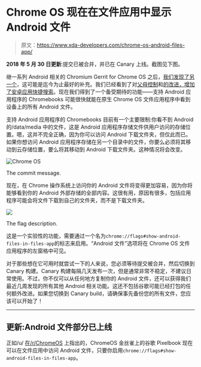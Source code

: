 # Chrome OS 现在在文件应用中显示 Android 文件

> 原文：<https://www.xda-developers.com/chrome-os-android-files-app/>

**2018 年 5 月 30 日更新**:提交已被合并，并已在 Canary 上线。截图见下图。

继一系列 Android 相关的 Chromium Gerrit for Chrome OS 之后，[我们发现了另一个](https://chromium-review.googlesource.com/c/chromium/src/+/1067378)，这可能是迄今为止最好的补充。我们已经看到了对[父母控制](https://www.xda-developers.com/chrome-os-managing-android-apps-child-accounts/)和[的改进，增加了安卓应用快捷搜索](https://www.xda-developers.com/chrome-os-android-app-shortcuts-search/)。现在我们得到了一个备受期待的功能——支持 Android 应用程序的 Chromebooks 可能很快就能在原生 Chrome OS 文件应用程序中看到设备上的所有 Android 文件。

支持 Android 应用程序的 Chromebooks 目前有一个主要限制:你看不到 Android 的/data/media 中的文件，这是 Android 应用程序存储文件供用户访问的存储位置。嗯，这并不完全正确，因为你可以访问 Android 下载文件夹，但仅此而已。如果你想访问 Android 应用程序存储在另一个目录中的文件，你要么必须将其移动到云存储位置，要么将其移动到 Android 下载文件夹。这种情况将会改变。

 <picture>![Chrome OS](img/a2ccc79c36b30be68029162b1f1bd753.png)</picture> 

The commit message.

现在，在 Chrome 操作系统上访问你的 Android 文件将变得更加容易，因为你将能够看到你的 Android 外部存储的全部内容。这很有用，原因有很多，包括应用程序可能会将文件下载到自己的文件夹，而不是下载文件夹。

 <picture>![](img/68bd29a1b5718e9874854aa58433d566.png)</picture> 

The flag description.

这是一个实验性的功能，需要通过一个名为`chrome://flags#show-android-files-in-files-app`的标志来启用。“Android 文件”选项将在 Chrome OS 文件应用程序的左窗格中可见。

对于那些想在它可用时就尝试一下的人来说，您必须等待提交被合并，然后切换到 Canary 构建。Canary 构建每隔几天发布一次，但是通常非常不稳定，不建议日常使用。不过，你不仅可以从任何地方复制你的 Android 文件，还可以获得我们最近几周发现的所有其他 Android 相关功能。这还不包括谷歌可能已经打包的任何额外改进。如果您切换到 Canary build，请确保事先备份您的所有文件，您应该可以开始了！

* * *

## 更新:Android 文件部分已上线

正如/u/ [在/r/ChromeOS](https://www.reddit.com/r/chromeos/comments/8mrtai/android_files_section_in_the_file_manager/) 上指出的，ChromeOS 金丝雀上的谷歌 Pixelbook 现在可以在文件应用中访问 Android 文件，只要你启用`chrome://flags#show-android-files-in-files-app`。